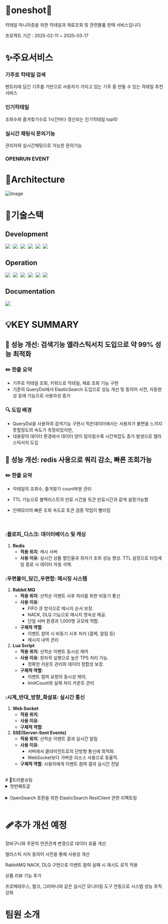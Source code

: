 # 🍹oneshot🍷 
칵테일 마니아층을 위한 칵테일과 재료조회 및 관련물품 판매 서비스입니다

프로젝트 기간 : 2025-02-11 ~ 2025-03-17


# ✨주요서비스
### 기주로 칵테일 검색
펜트리에 담긴 기주를 기반으로 사용자가 가지고 있는 기주 중 만들 수 있는 칵테일 추천서비스
### 인기칵테일
조회수와 즐겨찾기수로 1시간마다 갱신되는 인기칵테일 top10
### 실시간 채팅식 문의기능
관리자와 실시간채팅으로 가능한 문의기능
### OPENRUN EVENT 



#  📌Architecture
![Image](https://github.com/user-attachments/assets/abcbde92-2429-4589-b48f-82d471362266)

# 🔧기술스택

## Development
<img src="https://img.shields.io/badge/Java-007396?style=flat-square&logo=OpenJDK&logoColor=white">&nbsp;
<img src="https://img.shields.io/badge/Redis-DC382D?style=flat-square&logo=redis&logoColor=white">&nbsp;
<img src="https://img.shields.io/badge/MySQL-4479A1?style=flat-square&logo=mysql&logoColor=white">&nbsp;
<img src="https://img.shields.io/badge/Spring Boot-6DB33F?style=flat-square&logo=springboot&logoColor=white">&nbsp;
<img src="https://img.shields.io/badge/Spring-6DB33F?style=flat-square&logo=spring&logoColor=white">&nbsp;
<img src="https://img.shields.io/badge/elasticsearch-%230377CC.svg?style=for-the-badge&logo=elasticsearch&logoColor=white">&nbsp;


## Operation
<img src="https://img.shields.io/badge/Docker-2496ED?style=flat-square&logo=Docker&logoColor=white"/>&nbsp;
<img src="https://img.shields.io/badge/Amazon EC2-FF9900?style=flat-square&logo=amazonec2&logoColor=white">&nbsp;
<img src="https://img.shields.io/badge/Amazon AWS-232F3E?style=flat-square&logo=amazonaws&logoColor=white">&nbsp;
<img src="https://img.shields.io/badge/GitHub Actions-2088FF?style=flat-square&logo=githubactions&logoColor=white">&nbsp;
<img src="https://img.shields.io/badge/git-%23F05033.svg?style=for-the-badge&logo=git&logoColor=white"/>&nbsp;
<img src="https://img.shields.io/badge/github-%23121011.svg?style=for-the-badge&logo=github&logoColor=white"/>&nbsp;


##  Documentation
<img src="https://img.shields.io/badge/jira-%230A0FFF.svg?style=for-the-badge&logo=jira&logoColor=white"/>&nbsp;



# 💡KEY SUMMARY

## 🚀 성능 개선: 검색기능 엘라스틱서치 도입으로 약 99% 성능 최적화

### ✏️ **한줄 요약**
- 기주로 칵테일 조회, 키워드로 칵테일, 재료 조회 기능 구현
- 기존의 QueryDsl에서 ElasticSearch 도입으로 성능 개선 및 동의어 사전, 자동완성 등에 기능으로 사용자성 증가
  </br>
### **🔍 도입 배경**
- QueryDsl을 사용하여 검색기능 구현시 적은데이터에서는 사용자가 불편을 느끼지 못할정도의 속도가 측정되었지만,
- 대용량의 데이터 환경에서 데이터 양이 많아질수록 시간복잡도 증가 발생으로 엘라스틱서치 도입
  </br>

## 🚀 성능 개선: redis 사용으로 쿼리 감소, 빠른 조회가능

### ✏️ **한줄 요약**
- 칵테일의 조회수, 즐겨찾기 count부분 관리
- TTL 기능으로 블랙리스트의 만료 시간을 토큰 만료시간과 같게 설정가능함
- 인메모리의 빠른 조회 속도로 토큰 검증 작업이 빨라짐

  </br>

### :플로피_디스크: **데이터베이스 및 캐싱**
1. **Redis**
   - **적용 위치**: 캐시 서버
   - **사용 이유**: 실시간 상품 할인율과 최저가 조회 성능 향상. TTL 설정으로 타임세일 종료 시 데이터 자동 삭제.
### :우편물이_담긴_우편함: 메시징 시스템
1. **Rabbit MQ**
   - **적용 위치**: 선착순 이벤트 사후 처리를 위한 비동기 통신
   - **사용 이유**:
     - FIFO 큐 방식으로 메시지 순서 보장.
     - NACK, DLQ 기능으로 메시지 영속성 제공.
     - 단일 서버 환경과 1,000명 규모에 적합.
   - **구체적 역할**:
     - 이벤트 참여 시 비동기 사후 처리 (결제, 알림 등)
     -  메시지 내역 관리
2. **Lua Script**
   - **적용 위치**: 선착순 이벤트 동시성 제어
   - **사용 이유**: 원자적 실행으로 높은 TPS 처리 가능.
        - 정확한 카운트 관리와 데이터 정합성 보장.
   - **구체적 역할**:
        - 이벤트 참여 요청의 동시성 제어,
        - limitCount와 실제 처리 카운트 관리
### :시계_반대_방향_화살표: 실시간 통신
1. **Web Socket**
   - **적용 위치**:
   - **사용 이유**:
   - **구체적 역할**:
2. **SSE(Server-Sent Events)**
   - **적용 위치**: 선착순 이벤트 결과 실시간 알림
   - **사용 이유**:
        - 서버에서 클라이언트로의 단방향 통신에 최적화.
      -  WebSocket보다 가벼운 리소스 사용으로 효율적.
   - **구체적 역할**: 사용자에게 이벤트 참여 결과 실시간 전달

</br>
 # 📄트러블슈팅

 <details>
  <summary>첫번째토글</summary>
문제: 다음과 같이 엘라스틱서치의 인덱스 설정을 직접 해주고 도큐먼트에 파일 위치를 
매핑시켜 주었음에도 키바나에서 인덱스를 확인해 보았을 때 인덱스가 자동으로 생성되지 않는 문제가 발생

원인: 
-애플리케이션이 실행될 때 엘라스틱서치는  `@document` 에너테이션이 달린 클래스를 읽는다.
- 레포지토리 인터페이스를 구현한 레포지토리가 등록되면서, 레포지토리 내부의 `IndexOperations`를 통해 해당 이름의 인덱스가 이미 존재하는지 확인하고,
   존재하지 않으면 `@mapping`, `@Setting`의 path 경로에 있는 파일 내용을 기반으로 인덱스를 생성한다.

해결:
repository를 사용하지 않고, operations를 사용하여 기능을 구현하고 있었기 때문에, elasticSearchRepository의 구현체를 생성하지 않아 
indexOperation을 통한 인덱스 생성이 자동으로 일어나지 않았기 때문입니다. repository를 사용하지 않으면 indexOperations 구현체를 통해 
직접 인덱스를 생성해 줘야 한다.
</details>
</br>
<details>
  <summary>OpenSearch 호환을 위한 ElasticSearch RestClient 관련 리팩토링</summary>
- 배포를 위해 docker-compose로 구동하던 ElasticSearch를 AWS에서 구축할 필요가 생겼다.
- OpenSearch와 ElasticSearch의 호환성이 높다는 정보를 듣고 시도

 # 시도1 - OpenSearch 관련 라이브러리로 리팩토링 → `삽질`

- 처음에는 OpenSearch 관련해서 나오는 블로그 글들을 활용해서 리팩토링을 시도했다.
- OS와 ES의 빈이 겹치는 에러가 있어서 아래 코드를 SpringApplication에 추가했다.
- `@SpringBootApplication(exclude = {ElasticsearchDataAutoConfiguration.class})`
- 하지만 여전히 문제가 생겨서 ElasticSearch 의존성을 제거해야 한다는 내용을 보고 리팩터링을 시도했다.
- 하다보니 너무 관련된 변경이 많아졌고 이러면 로컬에서 도커로 테스트할 수 없다는 문제점이 생겼다.
- 호환성이 높다는 말에 의심이 돼서 검색해 본 결과 아래의 글을 찾을 수 있었다.
  </br>
  # 시도2 - RestClient를 수정해서 호환되게 변경

- https://flambeeyoga.tistory.com/entry/Spring-elasticsearch-rest-client-853%EC%97%90-opensearch-%EC%97%B0%EA%B2%B0%ED%95%98%EA%B8%B0
- 이 글에서는 나와 비슷하게 ES로 만들어진 프로젝트를 OS 환경에 배포하려고 하고 있었다.
- 요약하자면 **ES와 OS 모두 Rest API 기반**이기 때문에 OS 라이브러리 의존성 없이도 호환이 가능하다!
- 다만 RestClient를 OS에 맞게 변경할 필요가 있었다.
- 하지만 글과는 다르게 Timeout 예외가 발생
   </br>
   # 시도 2-1 - 이어서 RestClient를 수정해서 호환되게 변경

- 다음부터는 블로그에 나온 상태코드와 같아서 이어서 진행할 수 있었다.
- 블로그에서는 `RestClient` 빈을 직접 생성하는데 우리 프로젝트는 `ClientConfiguration` 가 설정되어 있었다.
- 자세히는 모르지만 최신버전에서 추천되는 방식으로 여러가지 편의기능을 제공하는 것 같다.
- 아무튼 디버그 모드에서 콜스택을 따라가서 확인한 결과 이 친구를 사용하는 방식은 강제로 Header를 바꿔버려서 헤더를 알맞게 수정해도 OS에서 406 Not Acceptable을 반환한다.
- 또 OS와 호환되기 위해서는 추가적이 헤더가 필요했다.
- 결국 `ClientConfiguration` 을 사용하는 방식으로 힘들다고 판단해서 `ElasticsearchClient`를 직접 반환하는 코드로 변경
  ```
      @Bean
    public ElasticsearchClient elasticsearchClient() {
        // Basic 인증 설정
        final CredentialsProvider credentialsProvider = new BasicCredentialsProvider();
        credentialsProvider.setCredentials(AuthScope.ANY,
                new UsernamePasswordCredentials(username, password));

        Header[] defaultHeaders = new Header[] {
                new BasicHeader("Content-Type", "application/json")
        };

        // RestClientBuilder에 인증 정보/추가헤더 적용
        RestClientBuilder builder = RestClient
                .builder(new HttpHost(host, port, "https"))
                .setDefaultHeaders(defaultHeaders)
                .setHttpClientConfigCallback(httpClientBuilder ->
                        httpClientBuilder
                                .setDefaultCredentialsProvider(credentialsProvider)
                                .addInterceptorLast(new HttpResponseInterceptor() {
                                    @Override
                                    public void process(HttpResponse response, HttpContext context) throws HttpException, IOException {
                                        response.addHeader("X-Elastic-Product", "Elasticsearch");
                                    }
                                })
                );

        RestClient restClient = builder.build();

        ElasticsearchTransport transport = new RestClientTransport(restClient, new JacksonJsonpMapper(objectMapper));

        return new ElasticsearchClient(transport);
    }```

  해결: 스프링 앱을 실행하면 정상적으로 OpenSearch에 연결되고 실행이 가능
  로컬 테스트 환경에서는 여전히 도커의 엘라스틱 서치를 사용해야 하기 때문에
  아이디, 비밀번호를 요구하지 않고, HTTPS를 사용하지 않는 빈을 하나 더 만들고 프로필을 이용해서 사용 환경을 구분할 수 있도록 했다. 
  
  <!-- 내용 -->
</details>
</br>

 # 🩹추가 개선 예정
장바구니와 주문의 연관관계 변경으로 데이터 효율 개선

엘라스틱 서치 동의어 사전을 통해 사용성 개선

RabbitMQ NACK, DLQ 구현으로 이벤트 참여 실패 시 재시도 로직 적용

상품 리뷰 기능 추가

프로메테우스, 엘크, 그라파나와 같은 실시간 모니터링 도구 연동으로 시스템 성능 추적 강화 

# 팀원 소개
 
  




 
